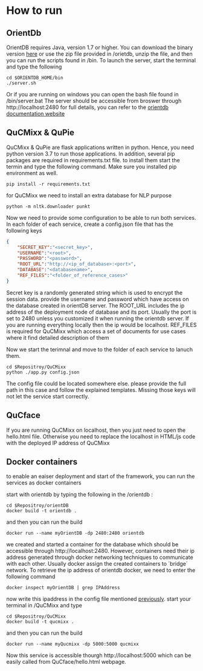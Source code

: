 # How to run 

## OrientDb
OrientDB requires Java, version 1.7 or higher. You can download the binary version [here](https://orientdb.org/download) or use the zip file provided in /orietdb, unzip the file, and then you can run the scripts found in /bin.
To launch the server, start the terminal and type the following

```console
cd $ORIENTDB_HOME/bin
./server.sh
```

Or if you are running on windows you can open the bash file found in /bin/server.bat
The server should be accessible from broswer through http://localhost:2480
for full details, you can refer to the [orientdb documentation website](https://orientdb.com/docs/2.2.x/Tutorial-Installation.html)

## QuCMixx & QuPie
QuCMixx & QuPie are flask applications written in python. Hence, you need python version 3.7 to run those applications. In addition, several pip packages are required in requirements.txt file. to install them start the termin and type the following command. Make sure you installed pip environment as well.

```console
pip install -r requirements.txt
```

for QuCMixx we need to install an extra database for NLP purpose

```console
python -m nltk.downloader punkt
```

Now we need to provide some configuration to be able to run both services. In each folder of each service, create a config.json file
that has the following keys

```json
{
    "SECRET_KEY":"<secret_key>",
    "USERNAME":"<root>",
    "PASSWORD":"<password>",
    "ROOT_URL":"http://<ip_of_database>:<port>",
    "DATABASE":"<databasename>",
    "REF_FILES":"<folder_of_reference_cases>"
}
```

Secret key is a randomly generated string which is used to encrypt the session data. provide the username and password which have access on the database created in orientDB server. The ROOT_URL includes the ip address of the deployment node of database and its port. Usually the port is set to 2480 unless you customized it when running the orientdb server. If you are running everything locally then the ip would be localhost. REF_FILES is required for QuCMixx which access a set of documents for use cases where it find detailed description of them

Now we start the terimnal and move to the folder of each service to lanuch them.

```console
cd $Repositroy/QuCMixx
python ./app.py config.json
```
The config file could be located somewhere else. please provide the full path in this case and follow the explained templates. Missing those keys will not let the service start correctly.

## QuCface
If you are running QuCMixx on localhost, then you just need to open the hello.html file. Otherwise you need to replace the localhost in HTML/js code with the deployed IP address of QuCMixx

## Docker containers
to enable an eaiser deployment and start of the framework, you can run the services as docker containers

start with orientdb by typing the following in the /orientdb :

```console
cd $Repositroy/orientDB
docker build -t orientdb .
```
and then you can run the build
```console
docker run --name myOrientDB -dp 2480:2480 orientdb
```

we created and started a container for the database which should be accessible through http://localhost:2480. However, containers need their ip address generated through docker networking techniques to communicate with each other. Usually docker assign the created containers to ´bridge´ network. To retrieve the ip address of orientdb docker, we need to enter the following command
```console
docker inspect myOrientDB | grep IPAddress
``` 
now write this ipaddress in the config file mentioned [previously](##qucmixx-&-qupie).
start your terminal in /QuCMixx and type
```console
cd $Repositroy/QuCMixx
docker build -t qucmixx .
```
and then you can run the build
```console
docker run --name myQucmixx -dp 5000:5000 qucmixx
```
Now this service is accessible thourgh http://localhost:5000 which can be easily called from QuCface/hello.html webpage.